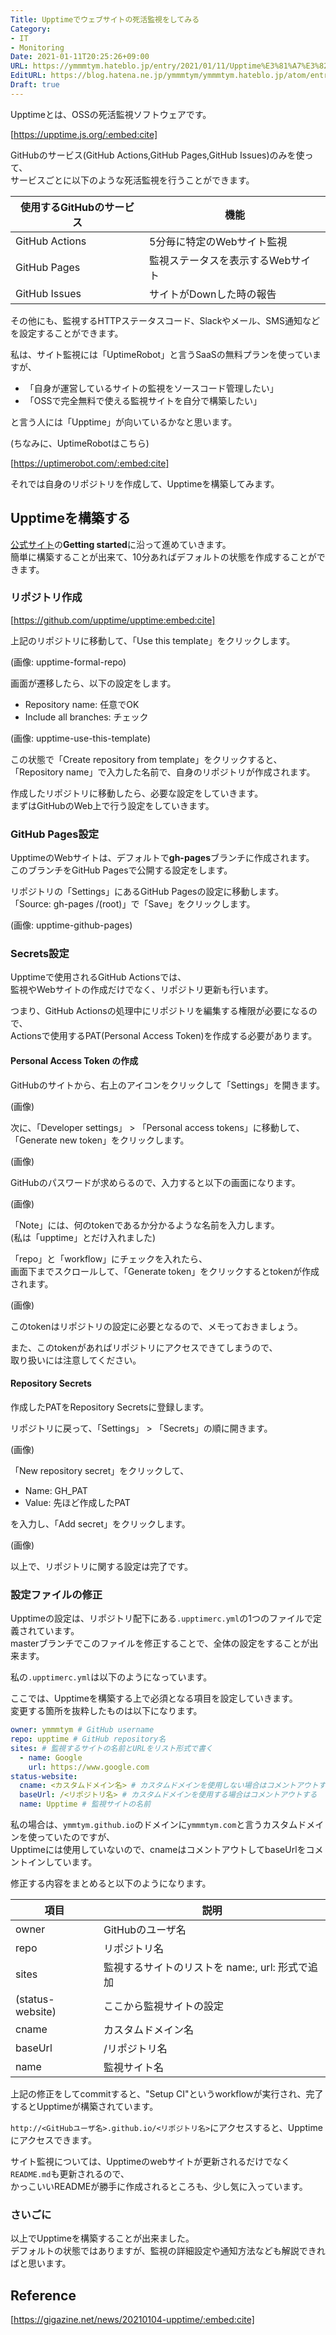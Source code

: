 ```yaml
---
Title: Upptimeでウェブサイトの死活監視をしてみる
Category:
- IT
- Monitoring
Date: 2021-01-11T20:25:26+09:00
URL: https://ymmmtym.hateblo.jp/entry/2021/01/11/Upptime%E3%81%A7%E3%82%A6%E3%82%A7%E3%83%96%E3%82%B5%E3%82%A4%E3%83%88%E3%81%AE%E6%AD%BB%E6%B4%BB%E7%9B%A3%E8%A6%96%E3%82%92%E3%81%97%E3%81%A6%E3%81%BF%E3%82%8B
EditURL: https://blog.hatena.ne.jp/ymmmtym/ymmmtym.hateblo.jp/atom/entry/26006613674493873
Draft: true
---
```


Upptimeとは、OSSの死活監視ソフトウェアです。

[https://upptime.js.org/:embed:cite]

GitHubのサービス(GitHub Actions,GitHub Pages,GitHub Issues)のみを使って、  
サービスごとに以下のような死活監視を行うことができます。

| 使用するGitHubのサービス | 機能                 |
| --------------- | ------------------ |
| GitHub Actions  | 5分毎に特定のWebサイト監視    |
| GitHub Pages    | 監視ステータスを表示するWebサイト |
| GitHub Issues   | サイトがDownした時の報告     |

その他にも、監視するHTTPステータスコード、Slackやメール、SMS通知などを設定することができます。

私は、サイト監視には「UptimeRobot」と言うSaaSの無料プランを使っていますが、

- 「自身が運営しているサイトの監視をソースコード管理したい」
- 「OSSで完全無料で使える監視サイトを自分で構築したい」

と言う人には「Upptime」が向いているかなと思います。

(ちなみに、UptimeRobotはこちら)

[https://uptimerobot.com/:embed:cite]

それでは自身のリポジトリを作成して、Upptimeを構築してみます。

## Upptimeを構築する

[公式サイト](https://upptime.js.org/)の**Getting started**に沿って進めていきます。  
簡単に構築することが出来て、10分あればデフォルトの状態を作成することができます。

### リポジトリ作成

[https://github.com/upptime/upptime:embed:cite]

上記のリポジトリに移動して、「Use this template」をクリックします。  

(画像: upptime-formal-repo)

画面が遷移したら、以下の設定をします。

- Repository name: 任意でOK
- Include all branches: チェック

(画像: upptime-use-this-template)

この状態で「Create repository from template」をクリックすると、  
「Repository name」で入力した名前で、自身のリポジトリが作成されます。

作成したリポジトリに移動したら、必要な設定をしていきます。  
まずはGitHubのWeb上で行う設定をしていきます。

### GitHub Pages設定

UpptimeのWebサイトは、デフォルトで**gh-pages**ブランチに作成されます。  
このブランチをGitHub Pagesで公開する設定をします。

リポジトリの「Settings」にあるGitHub Pagesの設定に移動します。  
「Source: gh-pages /(root)」で「Save」をクリックします。

(画像: upptime-github-pages)

### Secrets設定

Upptimeで使用されるGitHub Actionsでは、  
監視やWebサイトの作成だけでなく、リポジトリ更新も行います。

つまり、GitHub Actionsの処理中にリポジトリを編集する権限が必要になるので、  
Actionsで使用するPAT(Personal Access Token)を作成する必要があります。

#### Personal Access Token の作成

GitHubのサイトから、右上のアイコンをクリックして「Settings」を開きます。

(画像)

次に、「Developer settings」 > 「Personal access tokens」に移動して、  
「Generate new token」をクリックします。

(画像)

GitHubのパスワードが求めらるので、入力すると以下の画面になります。

(画像)

「Note」には、何のtokenであるか分かるような名前を入力します。  
(私は「upptime」とだけ入れました)

「repo」と「workflow」にチェックを入れたら、  
画面下までスクロールして、「Generate token」をクリックするとtokenが作成されます。

(画像)

このtokenはリポジトリの設定に必要となるので、メモっておきましょう。

また、このtokenがあればリポジトリにアクセスできてしまうので、  
取り扱いには注意してください。

#### Repository Secrets

作成したPATをRepository Secretsに登録します。

リポジトリに戻って、「Settings」 > 「Secrets」の順に開きます。

(画像)

「New repository secret」をクリックして、

- Name: GH_PAT
- Value: 先ほど作成したPAT

を入力し、「Add secret」をクリックします。

(画像)

以上で、リポジトリに関する設定は完了です。

### 設定ファイルの修正

Upptimeの設定は、リポジトリ配下にある`.upptimerc.yml`の1つのファイルで定義されています。  
masterブランチでこのファイルを修正することで、全体の設定をすることが出来ます。

私の`.upptimerc.yml`は以下のようになっています。

<script src="https://gist-it.appspot.com/https://github.com/ymmmtym/upptime/blob/master/.upptimerc.yml?slice=1:5"></script>

ここでは、Upptimeを構築する上で必須となる項目を設定していきます。  
変更する箇所を抜粋したものは以下になります。

```yaml:.upptimerc.yml
owner: ymmmtym # GitHub username
repo: upptime # GitHub repository名
sites: # 監視するサイトの名前とURLをリスト形式で書く
  - name: Google
    url: https://www.google.com
status-website:
  cname: <カスタムドメイン名> # カスタムドメインを使用しない場合はコメントアウトする
  baseUrl: /<リポジトリ名> # カスタムドメインを使用する場合はコメントアウトする
  name: Upptime # 監視サイトの名前
```

私の場合は、`ymmtym.github.io`のドメインに`ymmmtym.com`と言うカスタムドメインを使っていたのですが、  
Upptimeには使用していないので、cnameはコメントアウトしてbaseUrlをコメントインしています。

修正する内容をまとめると以下のようになります。

| 項目               | 説明                             |
| ---------------- | ------------------------------ |
| owner            | GitHubのユーザ名                    |
| repo             | リポジトリ名                         |
| sites            | 監視するサイトのリストを name:, url: 形式で追加 |
| (status-website) | ここから監視サイトの設定                 |
| cname            | カスタムドメイン名                      |
| baseUrl          | /リポジトリ名                        |
| name             | 監視サイト名                         |

上記の修正をしてcommitすると、"Setup CI"というworkflowが実行され、完了するとUpptimeが構築されています。

`http://<GitHubユーザ名>.github.io/<リポジトリ名>`にアクセスすると、Upptimeにアクセスできます。

サイト監視については、Upptimeのwebサイトが更新されるだけでなく`README.md`も更新されるので、  
かっこいいREADMEが勝手に作成されるところも、少し気に入っています。

### さいごに

以上でUpptimeを構築することが出来ました。  
デフォルトの状態ではありますが、監視の詳細設定や通知方法なども解説できればと思います。

## Reference

[https://gigazine.net/news/20210104-upptime/:embed:cite]
